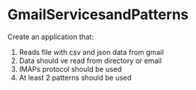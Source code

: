 # GmailServicesandPatterns

Create an application that:
1) Reads file with csv and json data from gmail
2) Data should ve read from directory or email
3) IMAPs protocol should be used
4) At least 2 patterns should be used
